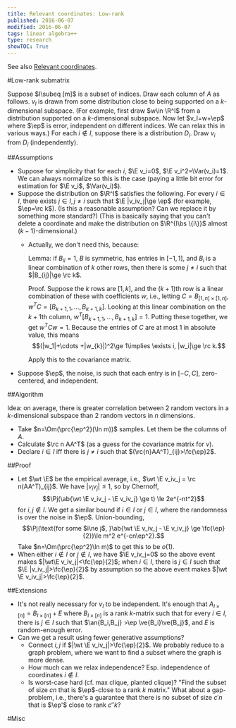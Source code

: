 ```yaml
---
title: Relevant coordinates: Low-rank
published: 2016-06-07
modified: 2016-06-07
tags: linear algebra++
type: research
showTOC: True
---
```


See also [Relevant coordinates](relevant_coordinates.html).

#Low-rank submatrix

Suppose $I\subeq [m]$ is a subset of indices. Draw each column of $A$ as follows. $v_I$ is drawn from some distribution close to being supported on a $k$-dimensional subspace. (For example, first draw $w\in \R^I$ from a distribution supported on a $k$-dimensional subspace. Now let $v_I=w+\ep$ where $\ep$ is error, independent on different indices. We can relax this in various ways.) For each $i\nin I$, suppose there is a distribution $D_i$. Draw $v_i$ from $D_i$ (independently). 

<!-- Let $B_{I\times [n]}$ be a rank-$k$ matrix, and let $A_{I\times [n]}=B_{I\times[n]}+E$ where $E$ is noise. For $i\nin I$, let $A_{ij},1\le j\le m$ be independent draws from some distribution, and suppose that $A_{ij}$ for $i\nin I$ are independent. Recover $I$. -->

##Assumptions

* Suppose for simplicity that for each $i$, $\E v_i=0$, $\E v_i^2=\Var(v_i)=1$. We can always normalize so this is the case (paying a little bit error for estimation for $\E v_i$, $\Var(v_i)$). 
* Suppose the distribution on $\R^I$ satisfies the following. For every $i\in I$, there exists $j\in I, j\ne i$ such that $\E |v_iv_j|\ge \ep$ (for example, $\ep=\rc k$). (Is this a reasonable assumption? Can we replace it by something more standard?) (This is basically saying that you can't delete a coordinate and make the distribution on $\R^{I\bs \{i\}}$ almost $(k-1)$-dimensional.)
    *   Actually, we don't need this, because:

        Lemma: if $B_{ii}=1$, $B$ is symmetric, has entries in $[-1,1]$, and $B_i$ is a linear combination of $k$ other rows, then there is some $j\ne i$ such that $|B_{ij}|\ge \rc k$.

	    Proof. Suppose the $k$ rows are $[1,k]$, and the $(k+1)$th row is a linear combination of these with coefficients $w$, i.e., letting $C=B_{[1,n]\times [1,n]}$, $w^TC = [B_{k+1,1},\ldots, B_{k+1,k}]$. Looking at this linear combination on the $k+1$th column, $w^T[B_{k+1,1},\ldots, B_{k+1,k}]=1$. Putting these together, we get $w^TCw=1$. Because the entries of $C$ are at most 1 in absolute value, this means
		$$(|w_1|+\cdots +|w_{k}|)^2\ge 1\implies \exists i, |w_i|\ge \rc k.$$

        Apply this to the covariance matrix.
* Suppose $\ep$, the noise, is such that each entry is in $[-C,C]$, zero-centered, and independent.

##Algorithm

Idea: on average, there is greater correlation between 2 random vectors in a $k$-dimensional subspace than 2 random vectors in $n$ dimensions.

* Take $n=\Om(\prc{\ep^2}(\ln m))$ samples. Let them be the columns of $A$.
* Calculate $\rc n AA^T$ (as a guess for the covariance matrix for $v$).
* Declare $i\in I$ iff there is $j\ne i$ such that $(\rc{n}AA^T)_{ij}>\fc{\ep}2$.
<!-- * In a graph, connect up $i,j\in[n]$ by an edge iff $|A_{ij}|>\fc{\ep}{2}$.
* W.h.p., all non-isolated vertices are in a connected component. This is $I$. (I.e., declare $i\in I$ iff there is $j\ne i$ such that $(\rc{n}AA^T)_{ij}>\fc{\ep}2$.)-->

##Proof

*   Let $\wt \E$ be the empirical average, i.e., $\wt \E v_iv_j = \rc n(AA^T)_{ij}$. We have $|v_iv_j|\le 1$, so by Chernoff,
	$$\Pj(\ab{\wt \E v_iv_j - \E v_iv_j} \ge t) \le 2e^{-nt^2}$$
	for $i,j\nin I$. We get a similar bound if $i\in I$ or $j\in I$, where the randomness is over the noise in $\ep$.
	Union-bounding,
	$$\Pj(\text{for some $i\ne j$, }\ab{\wt \E v_iv_j - \E v_iv_j} \ge \fc{\ep}{2})\le m^2 e^{-cn\ep^2}.$$
	Take $n=\Om(\prc{\ep^2}\ln m)$ to get this to be $o(1)$.
*   When either $i\nin I$ or $j\nin I$, we have $\E v_iv_j=0$ so the above event makes $|\wt\E v_iv_j|<\fc{\ep}{2}$; when $i\in I$, there is $j\in I$ such that $\E |v_iv_j|>\fc{\ep}{2}$ by assumption so the above event makes $|\wt \E v_iv_j|>\fc{\ep}{2}$.

##Extensions

* It's not really necessary for $v_I$ to be independent. It's enough that $A_{I\times [n]} = B_{I\times [n]}+E$ where $B_{I\times [n]}$ is a rank $k$-matrix such that for every $i\in I$, there is $j\in I$ such that $\an{B_i,B_j} >\ep \ve{B_i}\ve{B_j}$, and $E$ is random-enough error.
* Can we get a result using fewer generative assumptions?
	* Connect $i,j$ if $|\wt \E v_iv_j|>\fc{\ep}{2}$. We probably reduce to a graph problem, where we want to find a subset where the graph is more dense.
    * How much can we relax independence? Esp. independence of coordinates $i\nin I$. 
	* Is worst-case hard (cf. max clique, planted clique)? "Find the subset of size $cn$ that is $\ep$-close to a rank $k$ matrix." What about a gap-problem, i.e., there's a guarantee that there is no subset of size $c'n$ that is $\ep'$ close to rank $c''k$?

#Misc

